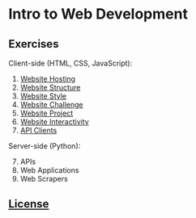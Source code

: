 # Intro to Web Development

## Exercises

Client-side (HTML, CSS, JavaScript):

  1. [Website Hosting](/exercises/open-source/exercise.md)
  2. [Website Structure](/exercises/website-structure/exercise.md)
  3. [Website Style](/exercises/website-style/exercise.md)
  4. [Website Challenge](/exercises/website-challenge/exercise.md)
  5. [Website Project](/projects/personal-website/project.md)
  6. [Website Interactivity](/exercises/website-interactivity/exercise.md)
  7. [API Clients](/exercises/api-client/exercise.md)

Server-side (Python):

  7. APIs
  8. Web Applications
  9. Web Scrapers

## [License](/LICENSE)
